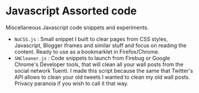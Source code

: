 Javascript Assorted code
========================

Miscellaneous Javascript code snippets and experiments.

* `NoCSS.js` : Small snippet I built to clear pages from CSS styles, Javascript, Blogger iframes and similar stuff and focus on reading the content. Ready to use as a 
bookmarklet in Firefox/Chrome.
* `SNCleaner.js` : Code snippets to launch from Firebug or Google Chrome's Developer tools, that will clean all your wall posts from the social network Tuenti.
I made this script because the same that Twitter's API allows to clean your old tweets I wanted to clean my old wall posts. Privacy paranoia if you wish to call it that way.
